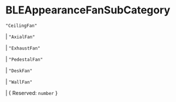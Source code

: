 # **BLEAppearanceFanSubCategory**
`"CeilingFan"`

|  `"AxialFan"`

|  `"ExhaustFan"`

|  `"PedestalFan"`

|  `"DeskFan"`

|  `"WallFan"`

|  {
  Reserved: `number`
}